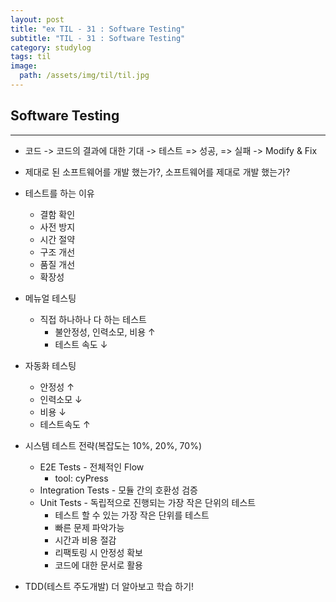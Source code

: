 ```yaml
---
layout: post
title: "ex TIL - 31 : Software Testing"
subtitle: "TIL - 31 : Software Testing"
category: studylog
tags: til
image:
  path: /assets/img/til/til.jpg
---
```


<!-- more -->

## Software Testing

---

- 코드 -> 코드의 결과에 대한 기대 -> 테스트 => 성공, => 실패 -> Modify & Fix

- 제대로 된 소프트웨어를 개발 했는가?, 소프트웨어를 제대로 개발 했는가?

- 테스트를 하는 이유

  - 결함 확인
  - 사전 방지
  - 시간 절약
  - 구조 개선
  - 품질 개선
  - 확장성

- 메뉴얼 테스팅

  - 직접 하나하나 다 하는 테스트
    - 불안정성, 인력소모, 비용 ↑
    - 테스트 속도 ↓

- 자동화 테스팅

  - 안정성 ↑
  - 인력소모 ↓
  - 비용 ↓
  - 테스트속도 ↑

- 시스템 테스트 전략(복잡도는 10%, 20%, 70%)

  - E2E Tests - 전체적인 Flow
    - tool: cyPress
  - Integration Tests - 모듈 간의 호환성 검증
  - Unit Tests - 독립적으로 진행되는 가장 작은 단위의 테스트
    - 테스트 할 수 있는 가장 작은 단위를 테스트
    - 빠른 문제 파악가능
    - 시간과 비용 절감
    - 리팩토링 시 안정성 확보
    - 코드에 대한 문서로 활용

- TDD(테스트 주도개발) 더 알아보고 학습 하기!
